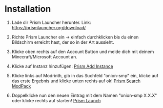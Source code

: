 # Installation

1. Lade dir Prism Launcher herunter. Link: https://prismlauncher.org/download/
2. Richte Prism Launcher ein -> einfach durchklicken bis du einen Bildschirm erreicht hast, der so in der Art aussieht.
3. Klicke oben rechts auf den Account Button und melde dich mit deinem Minecraft/Microsoft Account an.
4. Klicke auf Instanz hinzufügen:
[Prism Add Instance](/media/prism_start.png)

5. Klicke links auf Modrinth, gib in das Suchfeld "onion-smp" ein, klicke auf das erste Ergebnis und klicke unten rechts auf ok!
[Prism Search ModPack](/media/prism_search.png)

6. Doppelklicke nun den neuen Eintrag mit dem Namen "onion-smp X.X.X" oder klicke rechts auf starten!
[Prism Launch](/media/prism_launch.png)